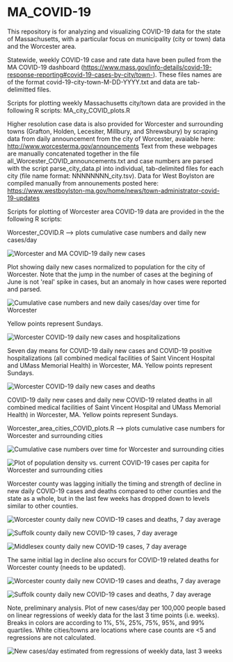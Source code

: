 # MA_COVID-19

This repository is for analyzing and visualizing COVID-19 data for the state of Massachusetts, with a particular focus on municipality (city or town) data and the Worcester area.

Statewide, weekly COVID-19 case and rate data have been pulled from the MA COVID-19 dashboard (https://www.mass.gov/info-details/covid-19-response-reporting#covid-19-cases-by-city/town-). These files names are of the format covid-19-city-town-M-DD-YYYY.txt and data are tab-delimitted files.

Scripts for plotting weekly Massachusetts city/town data are provided in the following R scripts:
MA_city_COVID_plots.R

Higher resolution case data is also provided for Worcester and surrounding towns (Grafton, Holden, Lecesiter, Millbury, and Shrewsbury) by scraping data from daily announcement from the city of Worcester, avaiable here: http://www.worcesterma.gov/announcements
Text from these webpages are manually concatenated together in the file all_Worcester_COVID_announcements.txt and case numbers are parsed with the script parse_city_data.pl into individual, tab-delimited files for each city (file name format: NNNNNNNN_city.tsv). Data for West Boylston are compiled manually from announements posted here: https://www.westboylston-ma.gov/home/news/town-administrator-covid-19-updates

Scripts for plotting of Worcester area COVID-19 data are provided in the the following R scripts:

Worcester_COVID.R --> plots cumulative case numbers and daily new cases/day

![Worcester and MA COVID-19 daily new cases](https://github.com/nahlgren/MA_COVID-19/blob/master/Worcester_MA_daily_new_cases.jpg)

Plot showing daily new cases normalized to population for the city of Worcester. Note that the jump in the number of cases at the begining of June is not 'real' spike in cases, but an anomaly in how cases were reported and parsed.


![Cumulative case numbers and new daily cases/day over time for Worcester](https://github.com/nahlgren/MA_COVID-19/blob/master/Worcester_COVID_v2.jpg)

Yellow points represent Sundays.


![Worcester COVID-19 daily new cases and hospitalizations](https://github.com/nahlgren/MA_COVID-19/blob/master/Worcester_COVID_7daymean_cases_hospitalizations.jpg)

Seven day means for COVID-19 daily new cases and COVID-19 positive hospitalizations (all combined medical facilities of Saint Vincent Hospital and UMass Memorial Health) in Worcester, MA. Yellow points represent Sundays.

  
![Worcester COVID-19 daily new cases and deaths](https://github.com/nahlgren/MA_COVID-19/blob/master/Worcester_COVID_cases_deaths.jpg)

COVID-19 daily new cases and daily new COVID-19 related deaths in all combined medical facilities of Saint Vincent Hospital and UMass Memorial Health) in Worcester, MA. Yellow points represent Sundays.


Worcester_area_cities_COVID_plots.R --> plots cumulative case numbers for Worcester and surrounding cities


![Cumulative case numbers over time for Worcester and surrounding cities](https://github.com/nahlgren/MA_COVID-19/blob/master/Worcester_cities_cases.jpg)

![Plot of population density vs. current COVID-19 cases per capita for Worcester and surrounding cities](https://github.com/nahlgren/MA_COVID-19/blob/master/Worcester_cities_dens_cases.jpg)

Worcester county was lagging initially the timing and strength of decline in new daily COVID-19 cases and deaths compared to other counties and the state as a whole, but in the last few weeks has dropped down to levels similar to other counties.

![Worcester county daily new COVID-19 cases and deaths, 7 day average](https://github.com/nahlgren/MA_COVID-19/blob/master/County_plots/Worcester_county_vs_MA_popnorm.jpg)

![Suffolk county daily new COVID-19 cases, 7 day average](https://github.com/nahlgren/MA_COVID-19/blob/master/County_plots/Suffolk_county_vs_MA_popnorm.jpg)

![Middlesex county daily new COVID-19 cases, 7 day average](https://github.com/nahlgren/MA_COVID-19/blob/master/County_plots/Middlesex_county_vs_MA_popnorm.jpg)


The same initial lag in decline also occurs for COVID-19 related deaths for Worcester county (needs to be updated).

![Worcester county daily new COVID-19 cases and deaths, 7 day average](https://github.com/nahlgren/MA_COVID-19/blob/master/County_plots/Worcester_county_vs_MA_deaths.jpg)

![Suffolk county daily new COVID-19 cases and deaths, 7 day average](https://github.com/nahlgren/MA_COVID-19/blob/master/County_plots/Suffolk_county_vs_MA_deaths.jpg)


Note, preliminary analysis. Plot of new cases/day per 100,000 people based on linear regressions of weekly data for the last 3 time points (i.e. weeks). Breaks in colors are according to 1%, 5%, 25%, 75%, 95%, and 99% quartiles. White cities/towns are locations where case counts are <5 and regressions are not calculated.

![New cases/day estimated from regressions of weekly data, last 3 weeks](https://github.com/nahlgren/MA_COVID-19/blob/master/MA_city-town_3weekregression_cases_per_day_percapita_05-20-2020.jpg)


